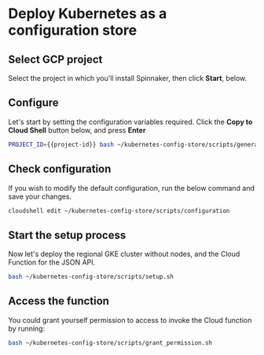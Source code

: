 # Deploy Kubernetes as a configuration store

## Select GCP project

Select the project in which you'll install Spinnaker, then click **Start**, below.

<walkthrough-project-billing-setup>
</walkthrough-project-billing-setup>

## Configure

Let's start by setting the configuration variables required.
Click the **Copy to Cloud Shell** button below, and press **Enter**

```bash
PROJECT_ID={{project-id}} bash ~/kubernetes-config-store/scripts/generate_configuration.sh
``` 

## Check configuration

If you wish to modify the default configuration, run the below command and save your changes.

```bash
cloudshell edit ~/kubernetes-config-store/scripts/configuration
```

## Start the setup process

Now let's deploy the regional GKE cluster without nodes, and the Cloud Function for the JSON API.

```bash
bash ~/kubernetes-config-store/scripts/setup.sh
```

## Access the function

You could grant yourself permission to access to invoke the Cloud function by running:

```bash
bash ~/kubernetes-config-store/scripts/grant_permission.sh
```
